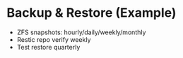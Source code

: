 # Backup & Restore (Example)

- ZFS snapshots: hourly/daily/weekly/monthly
- Restic repo verify weekly
- Test restore quarterly
